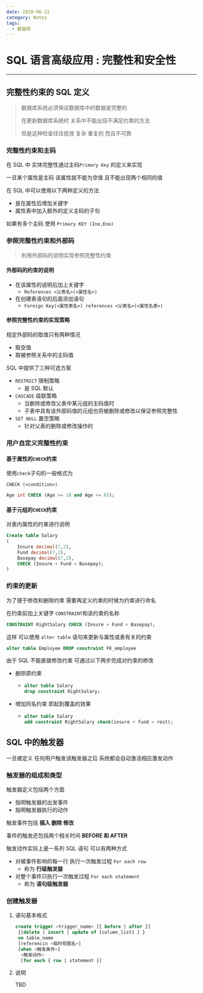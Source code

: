 ```yaml
---
date: 2020-06-22
category: Notes
tags:
  - 数据库
---
```


# SQL 语言高级应用 : 完整性和安全性

---

## 完整性约束的 SQL 定义

> 数据库系统必须保证数据库中的数据是完整的
>
> 在更新数据库系统时 关系中不能出现不满足约束的方法
>
> 但是这种检查往往低效 复杂 重复的 而且不可靠

### 完整性约束和主码

在 SQL 中 实体完整性通过主码`Primary Key` 的定义来实现

一旦某个属性是主码 该属性就不能为空值 且不能出现两个相同的值

在 SQL 中可以使用以下两种定义的方法

- 是在属性后增加关键字
- 属性表中加入额外的定义主码的子句

如果有多个主码 使用 `Primary KEY (Ino,Eno)`

### 参照完整性约束和外部码

> 利用外部码的说明实现参照完整性约束

#### 外部码的约束的说明

- 在该属性的说明后加上关键字
  - `References <父表名>(<属性名>)`
- 在创建表语句的后面添加语句
  - `Foreign Key(<属性表名>) references <父表名>(<属性名表>)`

#### 参照完整性约束的实现策略

规定外部码的取值只有两种情况

- 取空值
- 取被参照关系中的主码值

SQL 中提供了三种可选方案

- `RESTRICT` 限制策略
  - 是 SQL 默认
- `CASCADE` 级联策略
  - 当删除或修改父表中某元组的主码值时
  - 子表中具有该外部码值的元组也将被删除或修改以保证参照完整性
- `SET NULL` 置空策略
  - 针对父表的删除或修改操作的

### 用户自定义完整性约束

#### 基于属性的`CHECK`约束

使用`check`子句的一般格式为

`CHECK (<condition>)`

```sql
Age int CHECK (Age >= 18 and Age <= 65);
```

#### 基于元组的`CHECK`约束

对表内属性的约束进行说明

```sql
Create table Salary
(
    Insure decimal(7,2),
    Fund decimal(7,2),
    Basepay decimal(7,2),
    CHECK (Insure + Fund < Basepay);
)
```

### 约束的更新

为了便于修改和删除约束 需要再定义约束的时候为约束进行命名

在约束前加上关键字 `CONSTRAINT`和该约束的名称

```sql
CONSTRAINT RightSalary CHECK (Insure + Fund < Basepay);
```

这样 可以使用 `alter table` 语句来更新与属性或表有关的约束

```sql
alter table Employee DROP constraint FK_employee
```

由于 SQL 不能直接修改约束 可通过以下两步完成对约束的修改

- 删除原约束

  - ```sql
    alter table Salary
    drop constraint RightSalary;
    ```

- 增加同名约束 即起到覆盖的效果

  - ```sql
    alter table Salary
    add constraint RightSalary check(insure + fund < rest);
    ```

## SQL 中的触发器

一旦被定义 任何用户触发该触发器之后 系统都会自动激活相应激发动作

### 触发器的组成和类型

触发器定义包括两个方面

- 指明触发器的出发事件
- 指明触发器执行的动作

触发事件包括 **插入 删除 修改**

事件的触发还包括两个相关时间 **BEFORE 和 AFTER**

触发动作实际上是一系列 SQL 语句 可以有两种方式

- 对被事件影响的每一行 执行一次触发过程 `For each row`
  - 称为 **行级触发器**
- 对整个事件只执行一次触发过程 `For each statement`
  - 称为 **语句级触发器**

### 创建触发器

1. 语句基本格式

   ```sql
   create trigger <trigger_name> [{ before | after }]
    {[delete | insert | update of [column_list] ] }
    on table_name
    [referencin <临时视图名>]
    [when <触发条件>]
     <触发动作>
     [for each { row | statement }]
   ```

2. 说明

   TBD
